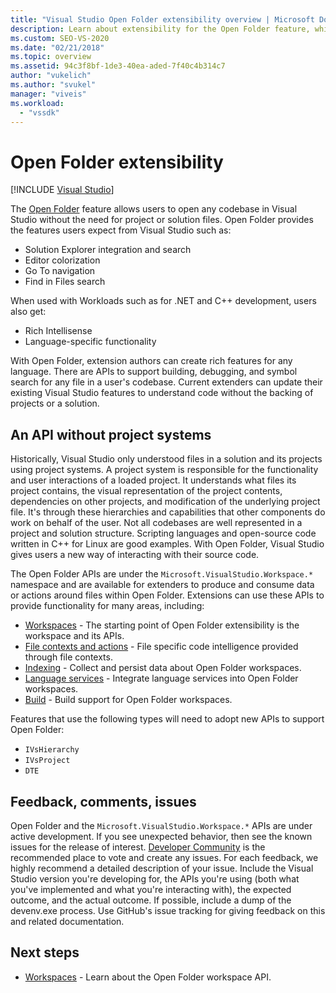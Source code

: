 ```yaml
---
title: "Visual Studio Open Folder extensibility overview | Microsoft Docs"
description: Learn about extensibility for the Open Folder feature, which allows users to open a codebase in Visual Studio without project or solution files.
ms.custom: SEO-VS-2020
ms.date: "02/21/2018"
ms.topic: overview
ms.assetid: 94c3f8bf-1de3-40ea-aded-7f40c4b314c7
author: "vukelich"
ms.author: "svukel"
manager: "viveis"
ms.workload:
  - "vssdk"
---
```

# Open Folder extensibility

 [!INCLUDE [Visual Studio](~/includes/applies-to-version/vs-not-mac.md)]

The [Open Folder](../ide/develop-code-in-visual-studio-without-projects-or-solutions.md) feature allows users to open any codebase in Visual Studio without the need for project or solution files. Open Folder provides the features users expect from Visual Studio such as:

* Solution Explorer integration and search
* Editor colorization
* Go To navigation
* Find in Files search

When used with Workloads such as for .NET and C++ development, users also get:

* Rich Intellisense
* Language-specific functionality

With Open Folder, extension authors can create rich features for any language. There are APIs to support building, debugging, and symbol search for any file in a user's codebase. Current extenders can update their existing Visual Studio features to understand code without the backing of projects or a solution.

## An API without project systems

Historically, Visual Studio only understood files in a solution and its projects using project systems. A project system is responsible for the functionality and user interactions of a loaded project. It understands what files its project contains, the visual representation of the project contents, dependencies on other projects, and modification of the underlying project file. It's through these hierarchies and capabilities that other components do work on behalf of the user. Not all codebases are well represented in a project and solution structure. Scripting languages and open-source code written in C++ for Linux are good examples. With Open Folder, Visual Studio gives users a new way of interacting with their source code.

The Open Folder APIs are under the `Microsoft.VisualStudio.Workspace.*` namespace and are available for extenders to produce and consume data or actions around files within Open Folder. Extensions can use these APIs to provide functionality for many areas, including:

- [Workspaces](workspaces.md) - The starting point of Open Folder extensibility is the workspace and its APIs.
- [File contexts and actions](workspace-file-contexts.md) - File specific code intelligence provided through file contexts.
- [Indexing](workspace-indexing.md) - Collect and persist data about Open Folder workspaces.
- [Language services](workspace-language-services.md) - Integrate language services into Open Folder workspaces.
- [Build](workspace-build.md) - Build support for Open Folder workspaces.

Features that use the following types will need to adopt new APIs to support Open Folder:

- `IVsHierarchy`
- `IVsProject`
- `DTE`

## Feedback, comments, issues

Open Folder and the `Microsoft.VisualStudio.Workspace.*` APIs are under active development. If you see unexpected behavior, then see the known issues for the release of interest. [Developer Community](https://aka.ms/feedback/suggest?space=8) is the recommended place to vote and create any issues. For each feedback, we highly recommend a detailed description of your issue. Include the Visual Studio version you're developing for, the APIs you're using (both what you've implemented and what you're interacting with), the expected outcome, and the actual outcome. If possible, include a dump of the devenv.exe process. Use GitHub's issue tracking for giving feedback on this and related documentation.

## Next steps

* [Workspaces](workspaces.md) - Learn about the Open Folder workspace API.